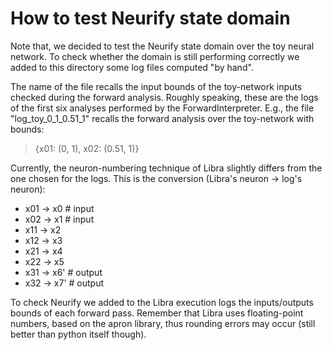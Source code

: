 # How to test Neurify state domain

Note that, we decided to test the Neurify state domain over the toy neural network.
To check whether the domain is still performing correctly we added to this directory some log files computed "by hand".

The name of the file recalls the input bounds of the toy-network inputs checked during the forward analysis. Roughly speaking, these are the logs of the first six analyses performed by the ForwardInterpreter.
E.g., the file "log_toy_0_1_0.51_1" recalls the forward analysis over the toy-network with bounds:
> {x01: (0, 1), x02: (0.51, 1)}

Currently, the neuron-numbering technique of Libra slightly differs from the one chosen for the logs. This is the conversion (Libra's neuron -> log's neuron):
* x01 -> x0     # input
* x02 -> x1     # input
* x11 -> x2
* x12 -> x3
* x21 -> x4
* x22 -> x5
* x31 -> x6'    # output
* x32 -> x7'    # output

To check Neurify we added to the Libra execution logs the inputs/outputs bounds of each forward pass. Remember that Libra uses floating-point numbers, based on the apron library, thus rounding errors may occur (still better than python itself though).
